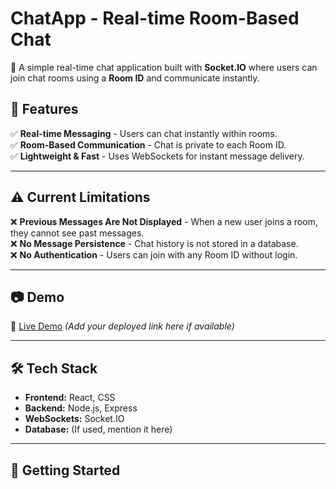 # ChatApp - Real-time Room-Based Chat  

🚀 A simple real-time chat application built with **Socket.IO** where users can join chat rooms using a **Room ID** and communicate instantly.  

## 📌 Features  
✅ **Real-time Messaging** - Users can chat instantly within rooms.  
✅ **Room-Based Communication** - Chat is private to each Room ID.  
✅ **Lightweight & Fast** - Uses WebSockets for instant message delivery.  

---

## ⚠️ Current Limitations  
❌ **Previous Messages Are Not Displayed** - When a new user joins a room, they cannot see past messages.  
❌ **No Message Persistence** - Chat history is not stored in a database.  
❌ **No Authentication** - Users can join with any Room ID without login.  

  

---

## 📷 Demo  
🔗 [Live Demo](#) *(Add your deployed link here if available)*  

---

## 🛠 Tech Stack  
- **Frontend:** React, CSS  
- **Backend:** Node.js, Express  
- **WebSockets:** Socket.IO  
- **Database:** (If used, mention it here)  

---

## 🚀 Getting Started  

